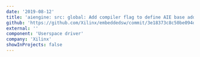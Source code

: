 ```yaml
---
date: '2019-08-12'
title: 'aiengine: src: global: Add compiler flag to define AIE base address offset for RPU'
github: 'https://github.com/Xilinx/embeddedsw/commit/3e18373c8c50be094df5ed3d5ea8c2a2b47eb717'
external: ''
component: 'Userspace driver'
company: 'Xilinx'
showInProjects: false
---
```

